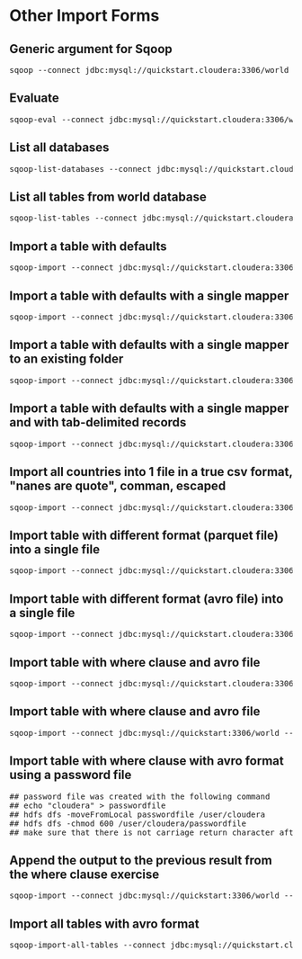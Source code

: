 # Other Import Forms

## Generic argument for Sqoop
<pre>sqoop --connect jdbc:mysql://quickstart.cloudera:3306/world --username root -P</pre>

## Evaluate
<pre>sqoop-eval --connect jdbc:mysql://quickstart.cloudera:3306/world --username root -P --query "show databases"</pre>

## List all databases
<pre>sqoop-list-databases --connect jdbc:mysql://quickstart.cloudera:3306 --username root -P</pre>

## List all tables from <b>world</b> database
<pre>sqoop-list-tables --connect jdbc:mysql://quickstart.cloudera:3306/world --username root -P</pre>

## Import a table with defaults
<pre>sqoop-import --connect jdbc:mysql://quickstart.cloudera:3306/world --username root --table city --target-dir /user/cloudera/output/handson_train/may/sqoop/import/city-defaults -P</pre>

## Import a table with defaults with a single mapper
<pre>sqoop-import --connect jdbc:mysql://quickstart.cloudera:3306/world --username root --table city --target-dir /user/cloudera/output/handson_train/may/sqoop/import/city-defaults-singlemapper -m 1 -P</pre>

## Import a table with defaults with a single mapper to an existing folder
<pre>sqoop-import --connect jdbc:mysql://quickstart.cloudera:3306/world --username root --table city --target-dir /user/cloudera/output/handson_train/may/sqoop/import/city-defaults-singlemapper -m 1 --append -P</pre>

## Import a table with defaults with a single mapper and with tab-delimited records
<pre>sqoop-import --connect jdbc:mysql://quickstart.cloudera:3306/world --username root  --table city --target-dir /user/cloudera/output/handson_train/may/sqoop/import/city-tab-delimited -m 1 --fields-terminated-by '\t' --append -P</pre>

## Import all countries into 1 file in a true csv format, "nanes are quote", comman, escaped
<pre>sqoop-import --connect jdbc:mysql://quickstart.cloudera:3306/world --username root  --table city --target-dir /user/cloudera/output/handson_train/may/sqoop/import/city-csv-format -m 1 --fields-terminated-by ',' --enclosed-by "\"" --escaped-by "\\"  -P</pre>

## Import table with different format (parquet file) into a single file
<pre>sqoop-import --connect jdbc:mysql://quickstart.cloudera:3306/world --username root  --table city --target-dir /user/cloudera/output/handson_train/may/sqoop/import/city-parquet -m 1 --as-parquetfile -P</pre>

## Import table with different format (avro file) into a single file
<pre>sqoop-import --connect jdbc:mysql://quickstart.cloudera:3306/world --username root  --table city --target-dir /user/cloudera/output/handson_train/may/sqoop/import/city-avro -m 1 --as-avrodatafile  -P</pre>

## Import table with where clause and avro file
<pre>sqoop-import --connect jdbc:mysql://quickstart.cloudera:3306/world --username root  --table city --target-dir /user/cloudera/output/handson_train/may/sqoop/import/city-where-population-avro -m 1 --as-avrodatafile --where 'population > 100000'  -P</pre>

## Import table with where clause and avro file
<pre>sqoop-import --connect jdbc:mysql://quickstart:3306/world --username root --table city --target-dir /user/cloudera/output/handson_train/sqoop/city_na -m 2 --fields-terminated-by \001 --as-avrodatafile --where "countryCode in ('USA', 'CAN', 'MEX')" -P</pre>

## Import table with where clause with avro format using a password file
<pre>
## password file was created with the following command
## echo "cloudera" > passwordfile
## hdfs dfs -moveFromLocal passwordfile /user/cloudera
## hdfs dfs -chmod 600 /user/cloudera/passwordfile
## make sure that there is not carriage return character after the cloudera password in the file
</pre>

## Append the output to the previous result from the where clause exercise
<pre>sqoop-import --connect jdbc:mysql://quickstart:3306/world --username root --table city --target-dir /user/cloudera/output/handson_train/sqoop/city_na -m 2 --fields-terminated-by \001 --as-avrodatafile --where "countryCode in ('USA', 'CAN', 'MEX')" --password-file /user/cloudera/passwordfile --append</pre>

## Import all tables with avro format
<pre>sqoop-import-all-tables --connect jdbc:mysql://quickstart.cloudera:3306/world --username root  --warehouse-dir /user/cloudera/output/handson_train/may/sqoop/importall/world -m 1 --as-avrodatafile --password-file /user/cloudera/passwordfile</pre>
